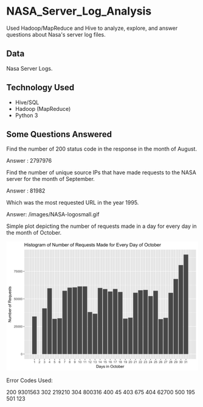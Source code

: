 # NASA_Server_Log_Analysis
Used Hadoop/MapReduce and Hive to analyze, explore, and answer questions about Nasa's server log files.

## Data
Nasa Server Logs. 

## Technology Used
- Hive/SQL
- Hadoop (MapReduce)
- Python 3

## Some Questions Answered

Find the number of 200 status code in the response in the month of August.

Answer : 2797976

Find the number of unique source IPs that have made requests to the NASA server for the month of September.

Answer : 81982

Which was the most requested URL in the year 1995.

Answer: /images/NASA-logosmall.gif

Simple plot depicting the number of requests made in a day for every day in the month of October.

![](./october.png)

Error Codes Used:

200 9301563
302 219210
304 800316
400 45
403 675
404 62700
500 195
501 123
